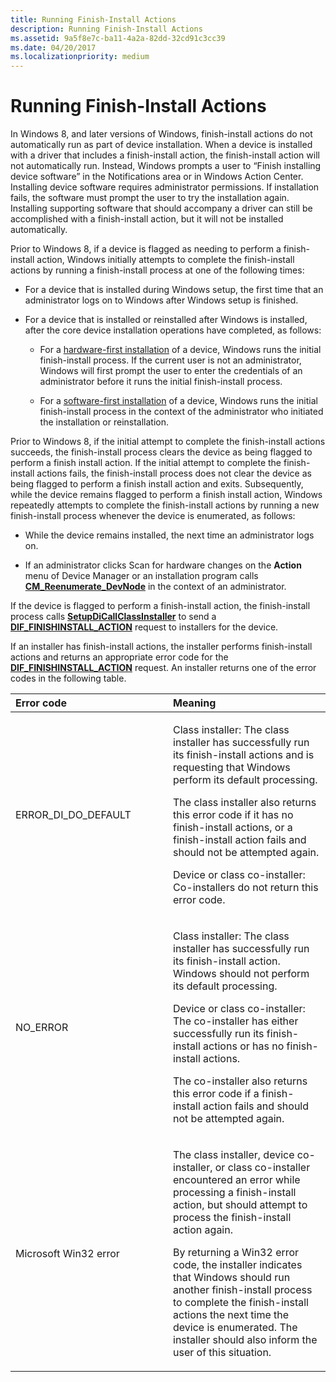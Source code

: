 ```yaml
---
title: Running Finish-Install Actions
description: Running Finish-Install Actions
ms.assetid: 9a5f8e7c-ba11-4a2a-82dd-32cd91c3cc39
ms.date: 04/20/2017
ms.localizationpriority: medium
---
```


# Running Finish-Install Actions


In Windows 8, and later versions of Windows, finish-install actions do not automatically run as part of device installation. When a device is installed with a driver that includes a finish-install action, the finish-install action will not automatically run. Instead, Windows prompts a user to “Finish installing device software” in the Notifications area or in Windows Action Center. Installing device software requires administrator permissions. If installation fails, the software must prompt the user to try the installation again. Installing supporting software that should accompany a driver can still be accomplished with a finish-install action, but it will not be installed automatically.

Prior to Windows 8, if a device is flagged as needing to perform a finish-install action, Windows initially attempts to complete the finish-install actions by running a finish-install process at one of the following times:

-   For a device that is installed during Windows setup, the first time that an administrator logs on to Windows after Windows setup is finished.

-   For a device that is installed or reinstalled after Windows is installed, after the core device installation operations have completed, as follows:
    -   For a [hardware-first installation](hardware-first-installation.md) of a device, Windows runs the initial finish-install process. If the current user is not an administrator, Windows will first prompt the user to enter the credentials of an administrator before it runs the initial finish-install process.

    -   For a [software-first installation](software-first-installation.md) of a device, Windows runs the initial finish-install process in the context of the administrator who initiated the installation or reinstallation.

Prior to Windows 8, if the initial attempt to complete the finish-install actions succeeds, the finish-install process clears the device as being flagged to perform a finish install action. If the initial attempt to complete the finish-install actions fails, the finish-install process does not clear the device as being flagged to perform a finish install action and exits. Subsequently, while the device remains flagged to perform a finish install action, Windows repeatedly attempts to complete the finish-install actions by running a new finish-install process whenever the device is enumerated, as follows:

-   While the device remains installed, the next time an administrator logs on.

-   If an administrator clicks Scan for hardware changes on the **Action** menu of Device Manager or an installation program calls [**CM_Reenumerate_DevNode**](https://msdn.microsoft.com/library/windows/hardware/ff539763) in the context of an administrator.

If the device is flagged to perform a finish-install action, the finish-install process calls [**SetupDiCallClassInstaller**](https://msdn.microsoft.com/library/windows/hardware/ff550922) to send a [**DIF_FINISHINSTALL_ACTION**](https://msdn.microsoft.com/library/windows/hardware/ff543684) request to installers for the device.

If an installer has finish-install actions, the installer performs finish-install actions and returns an appropriate error code for the [**DIF_FINISHINSTALL_ACTION**](https://msdn.microsoft.com/library/windows/hardware/ff543684) request. An installer returns one of the error codes in the following table.

<table>
<colgroup>
<col width="50%" />
<col width="50%" />
</colgroup>
<thead>
<tr class="header">
<th align="left">Error code</th>
<th align="left">Meaning</th>
</tr>
</thead>
<tbody>
<tr class="odd">
<td align="left"><p>ERROR_DI_DO_DEFAULT</p></td>
<td align="left"><p>Class installer: The class installer has successfully run its finish-install actions and is requesting that Windows perform its default processing.</p>
<p>The class installer also returns this error code if it has no finish-install actions, or a finish-install action fails and should not be attempted again.</p>
<p>Device or class co-installer: Co-installers do not return this error code.</p></td>
</tr>
<tr class="even">
<td align="left"><p>NO_ERROR</p></td>
<td align="left"><p>Class installer: The class installer has successfully run its finish-install action. Windows should not perform its default processing.</p>
<p>Device or class co-installer: The co-installer has either successfully run its finish-install actions or has no finish-install actions.</p>
<p>The co-installer also returns this error code if a finish-install action fails and should not be attempted again.</p></td>
</tr>
<tr class="odd">
<td align="left"><p>Microsoft Win32 error</p></td>
<td align="left"><p>The class installer, device co-installer, or class co-installer encountered an error while processing a finish-install action, but should attempt to process the finish-install action again.</p>
<p>By returning a Win32 error code, the installer indicates that Windows should run another finish-install process to complete the finish-install actions the next time the device is enumerated. The installer should also inform the user of this situation.</p></td>
</tr>
</tbody>
</table>

 

 

 






